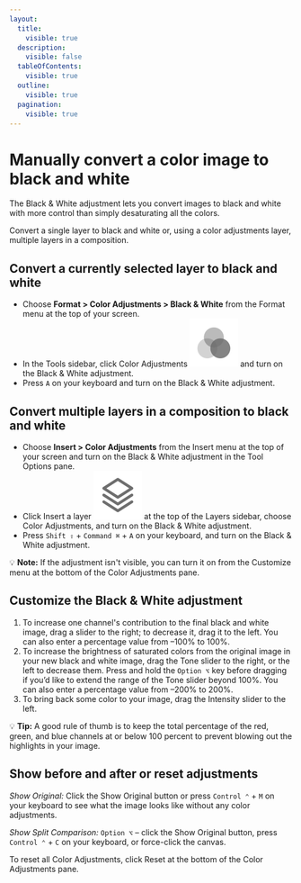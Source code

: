 ```yaml
---
layout:
  title:
    visible: true
  description:
    visible: false
  tableOfContents:
    visible: true
  outline:
    visible: true
  pagination:
    visible: true
---
```


# Manually convert a color image to black and white

The Black & White adjustment lets you convert images to black and white with more control than simply desaturating all the colors.

Convert a single layer to black and white or, using a color adjustments layer, multiple layers in a composition.

## Convert a currently selected layer to black and white

* Choose **Format > Color Adjustments > Black & White** from the Format menu at the top of your screen.
* In the Tools sidebar, click Color Adjustments <img src="../.gitbook/assets/Color-Adjustments.png" alt="" data-size="line"> and turn on the Black & White adjustment.
* Press `A` on your keyboard and turn on the Black & White adjustment.

## Convert multiple layers in a composition to black and white

* Choose **Insert > Color Adjustments** from the Insert menu at the top of your screen and turn on the Black & White adjustment in the Tool Options pane.
* Click Insert a layer <img src="../.gitbook/assets/Layer.png" alt="" data-size="line"> at the top of the Layers sidebar, choose Color Adjustments, and turn on the Black & White adjustment.
* Press `Shift ⇧` + `Command ⌘` + `A` on your keyboard, and turn on the Black & White adjustment.

:bulb: **Note:** If the adjustment isn't visible, you can turn it on from the Customize menu at the bottom of the Color Adjustments pane.

## Customize the Black & White adjustment

1. To increase one channel's contribution to the final black and white image, drag a slider to the right; to decrease it, drag it to the left. You can also enter a percentage value from –100% to 100%.
2. To increase the brightness of saturated colors from the original image in your new black and white image, drag the Tone slider to the right, or the left to decrease them. Press and hold the `Option ⌥` key before dragging if you’d like to extend the range of the Tone slider beyond 100%. You can also enter a percentage value from –200% to 200%.
3. To bring back some color to your image, drag the Intensity slider to the left.

:bulb: **Tip:** A good rule of thumb is to keep the total percentage of the red, green, and blue channels at or below 100 percent to prevent blowing out the highlights in your image.

## Show before and after or reset adjustments

_Show Original:_ Click the Show Original button or press `Control ⌃` + `M` on your keyboard to see what the image looks like without any color adjustments.

_Show Split Comparison:_ `Option ⌥` – click the Show Original button, press `Control ⌃` + `C` on your keyboard, or force-click the canvas.

To reset all Color Adjustments, click Reset at the bottom of the Color Adjustments pane.
